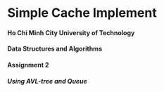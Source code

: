 # Simple Cache Implement

#### Ho Chi Minh City University of Technology
#### Data Structures and Algorithms
#### Assignment 2
##### Using AVL-tree and Queue
